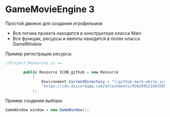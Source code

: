 # GameMovieEngine 3

Простой движок для создания игрофильмов

- Вся логика проекта находится в конструкторе класса Main
- Все функции, ресурсы и ивенты находятся в полях класса GameWindow

Пример регистрации ресурса:
```csharp
//Project.Resources.cs +=

        public Resource ICON_github = new Resource
            (
                Environment.CurrentDirectory + "\\github-mark-white.ico", // Прямой путь к ресурсу (Локально)
                "https://cdn.discordapp.com/attachments/836269521483595796/1179068945907597312/github-mark-white.ico" // Прямая ссылка на ресурс с сервера
            );
```

Пример создания выбора:
```csharp
GameWindow window = new GameWindow();
```